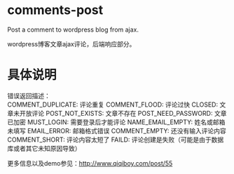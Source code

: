 # comments-post
Post a comment to wordpress blog from ajax.

wordpress博客文章ajax评论，后端响应部分。

# 具体说明
错误返回描述：  
COMMENT_DUPLICATE: 评论重复
COMMENT_FLOOD: 评论过快
CLOSED: 文章未开放评论
POST_NOT_EXISTS: 文章不存在
POST_NEED_PASSWORD: 文章已加密
MUST_LOGIN: 需要登录后才能评论
NAME_EMAIL_EMPTY: 姓名或邮箱未填写
EMAIL_ERROR: 邮箱格式错误
COMMENT_EMPTY: 还没有输入评论内容
COMMENT_SHORT: 评论内容太短了
FAILD: 评论创建是失败（可能是由于数据库或者其它未知原因导致）


更多信息以及demo参见：http://www.qiqiboy.com/post/55

